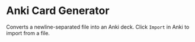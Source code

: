 # Anki Card Generator

Converts a newline-separated file into an Anki deck. Click `Import` in Anki to import from a file.

